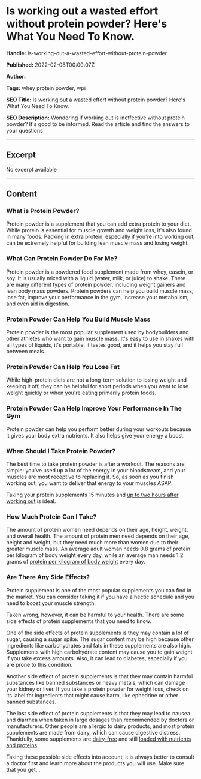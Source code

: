 # Is working out a wasted effort without protein powder? Here's What You Need To Know.

**Handle:** is-working-out-a-wasted-effort-without-protein-powder

**Published:** 2022-02-08T00:00:07Z

**Author:**  

**Tags:** whey protein powder, wpi

**SEO Title:** Is working out a wasted effort without protein powder? Here's What You Need To Know.

**SEO Description:** Wondering if working out is ineffective without protein powder? It's good to be informed. Read the article and find the answers to your questions

---

## Excerpt

No excerpt available

---

## Content

### What is Protein Powder?

Protein powder is a supplement that you can add extra protein to your diet. While protein is essential for muscle growth and weight loss, it's also found in many foods. Packing in extra protein, especially if you're into working out, can be extremely helpful for building lean muscle mass and losing weight.

### What Can Protein Powder Do For Me?

Protein powder is a powdered food supplement made from whey, casein, or soy. It is usually mixed with a liquid (water, milk, or juice) to shake. There are many different types of protein powder, including weight gainers and lean body mass powders. Protein powders can help you build muscle mass, lose fat, improve your performance in the gym, increase your metabolism, and even aid in digestion.

### Protein Powder Can Help You Build Muscle Mass

Protein powder is the most popular supplement used by bodybuilders and other athletes who want to gain muscle mass. It's easy to use in shakes with all types of liquids, it's portable, it tastes good, and it helps you stay full between meals.

### Protein Powder Can Help You Lose Fat

While high-protein diets are not a long-term solution to losing weight and keeping it off, they can be helpful for short periods when you want to lose weight quickly or when you're eating primarily protein foods.

### Protein Powder Can Help Improve Your Performance In The Gym

Protein powder can help you perform better during your workouts because it gives your body extra nutrients. It also helps give your energy a boost.

### When Should I Take Protein Powder?

The best time to take protein powder is after a workout. The reasons are simple: you've used up a lot of the energy in your bloodstream, and your muscles are most receptive to replacing it. So, as soon as you finish working out, you want to deliver that energy to your muscles ASAP.

Taking your protein supplements 15 minutes and [up to two hours after working out](https://pubmed.ncbi.nlm.nih.gov/28919842/) is ideal.

### How Much Protein Can I Take?

The amount of protein women need depends on their age, height, weight, and overall health. The amount of protein men need depends on their age, height and weight, but they need much more than women due to their greater muscle mass. An average adult woman needs 0.8 grams of protein per kilogram of body weight every day, while an average man needs 1.2 grams of [protein per kilogram of body weight](https://www.healthline.com/nutrition/how-much-protein-per-day) every day.

### Are There Any Side Effects?

Protein supplement is one of the most popular supplements you can find in the market. You can consider taking it if you have a hectic schedule and you need to boost your muscle strength.

Taken wrong, however, it can be harmful to your health. There are some side effects of protein supplements that you need to know.

One of the side effects of protein supplements is they may contain a lot of sugar, causing a sugar spike. The sugar content may be high because other ingredients like carbohydrates and fats in these supplements are also high. Supplements with high carbohydrate content may cause you to gain weight if you take excess amounts. Also, it can lead to diabetes, especially if you are prone to this condition.

Another side effect of protein supplements is that they may contain harmful substances like banned substances or heavy metals, which can damage your kidney or liver. If you take a protein powder for weight loss, check on its label for ingredients that might cause harm, like ephedrine or other banned substances.

The last side effect of protein supplements is that they may lead to nausea and diarrhea when taken in large dosages than recommended by doctors or manufacturers. Other people are allergic to dairy products, and most protein supplements are made from dairy, which can cause digestive distress. Thankfully, some supplements are [dairy-free](https://www.vpa.com.au/products/whey-isolate-protein-powder) and still [loaded with nutrients and proteins](https://www.vpa.com.au/products/whey-isolate-protein-powder).

Taking these possible side effects into account, it is always better to consult a doctor first and learn more about the products you will use. Make sure that you get...

